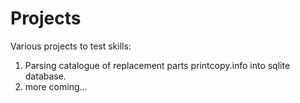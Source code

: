 # Projects
Various projects to test skills:
1) Parsing catalogue of replacement parts printcopy.info into sqlite database.
2) more coming...

